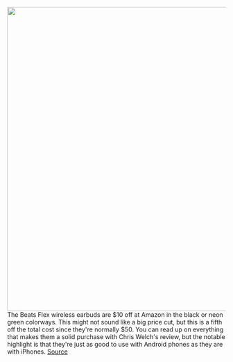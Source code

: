 <img src='https://cdn.vox-cdn.com/thumbor/_VKHwckbxZUigc8JX5RwoT2m0Ug=/0x0:2040x1360/1200x800/filters:focal(673x416:999x742)/cdn.vox-cdn.com/uploads/chorus_image/image/68809233/BF904AC7_A371_4D8E_B0A9_0CA38299CBD9.0.jpeg' width='700px' /><br/>
The Beats Flex wireless earbuds are $10 off at Amazon in the black or neon green colorways. This might not sound like a big price cut, but this is a fifth off the total cost since they're normally $50. You can read up on everything that makes them a solid purchase with Chris Welch's review, but the notable highlight is that they're just as good to use with Android phones as they are with iPhones.
<a href='https://www.theverge.com/good-deals/2021/2/12/22279812/apple-beats-flex-earbuds-ipad-air-dell-xps-13-deal-sale-ebay-amazon'> Source <a/>